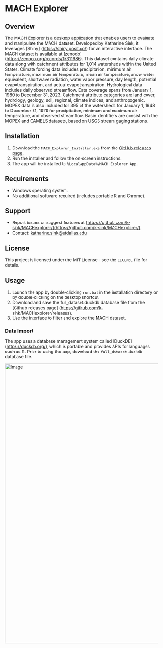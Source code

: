 # MACH Explorer 

## Overview
The MACH Explorer is a desktop application that enables users to evaluate and manipulate the MACH dataset. Developed by Katharine Sink, it leverages [Shiny] (https://shiny.posit.co/) 
for an interactive interface. The MACH dataset is available at [zenodo] (https://zenodo.org/records/15311986). This dataset contains daily climate data along with catchment attributes for 1,014 watersheds within the United States. Climate forcing data includes precipitation, 
minimum air temperature, maximum air temperature, mean air temperature, snow water equivalent, shortwave radiation, water vapor pressure, day length, potential evapotranspiration, and actual evapotranspiration. 
Hydrological data includes daily observed streamflow. Data coverage spans from January 1, 1980 to December 31, 2023. Catchment attribute categories are land cover, hydrology, geology, soil, regional, climate indices, 
and anthropogenic. MOPEX data is also included for 395 of the watersheds for January 1, 1948 to December 31, 1979 for precipitation, minimum and maximum air temperature, and observed streamflow. Basin identifiers are 
consist with the MOPEX and CAMELS datasets, based on USGS stream gaging stations.  

## Installation
1. Download the `MACH_Explorer_Installer.exe` from the [GitHub releases page](https://github.com/k-sink/MACHexplorer/releases).
2. Run the installer and follow the on-screen instructions.
3. The app will be installed to `%LocalAppData%\MACH Explorer App`.

## Requirements
- Windows operating system.
- No additional software required (includes portable R and Chrome).

## Support
- Report issues or suggest features at [https://github.com/k-sink/MACHexplorer/](https://github.com/k-sink/MACHexplorer/).
- Contact: katharine.sink@utdallas.edu

## License
This project is licensed under the MIT License - see the `LICENSE` file for details.

## Usage
1. Launch the app by double-clicking `run.bat` in the installation directory or by double-clicking on the desktop shortcut.
2. Download and save the full_dataset.duckdb database file from the [Github releases page] (https://github.com/k-sink/MACHexplorer/releases).
3. Use the interface to filter and explore the MACH dataset.

### Data Import
The app uses a database management system called [DuckDB] (https://duckdb.org/), which is portable and provides APIs for languages such as R. Prior to using the app, 
download the `full_dataset.duckdb` database file.  

<img width="1920" height="919" alt="Image" src="https://github.com/user-attachments/assets/cd8da2f9-d17d-4e7c-b501-396ac0e3097f" />
